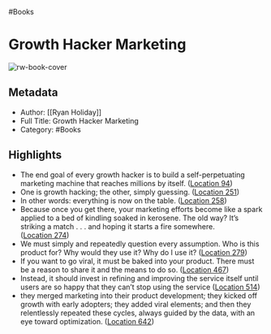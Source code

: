 #Books 


# Growth Hacker Marketing
![rw-book-cover](https://images-na.ssl-images-amazon.com/images/I/61zm3x7rV3L._SL200_.jpg)

## Metadata
- Author: [[Ryan Holiday]]
- Full Title: Growth Hacker Marketing
- Category: #Books

## Highlights
- The end goal of every growth hacker is to build a self-perpetuating marketing machine that reaches millions by itself. ([Location 94](https://readwise.io/to_kindle?action=open&asin=B00BPDR3JM&location=94))
- One is growth hacking; the other, simply guessing. ([Location 251](https://readwise.io/to_kindle?action=open&asin=B00BPDR3JM&location=251))
- In other words: everything is now on the table. ([Location 258](https://readwise.io/to_kindle?action=open&asin=B00BPDR3JM&location=258))
- Because once you get there, your marketing efforts become like a spark applied to a bed of kindling soaked in kerosene. The old way? It’s striking a match . . . and hoping it starts a fire somewhere. ([Location 274](https://readwise.io/to_kindle?action=open&asin=B00BPDR3JM&location=274))
- We must simply and repeatedly question every assumption. Who is this product for? Why would they use it? Why do I use it? ([Location 279](https://readwise.io/to_kindle?action=open&asin=B00BPDR3JM&location=279))
- If you want to go viral, it must be baked into your product. There must be a reason to share it and the means to do so. ([Location 467](https://readwise.io/to_kindle?action=open&asin=B00BPDR3JM&location=467))
- Instead, it should invest in refining and improving the service itself until users are so happy that they can’t stop using the service ([Location 514](https://readwise.io/to_kindle?action=open&asin=B00BPDR3JM&location=514))
- they merged marketing into their product development; they kicked off growth with early adopters; they added viral elements; and then they relentlessly repeated these cycles, always guided by the data, with an eye toward optimization. ([Location 642](https://readwise.io/to_kindle?action=open&asin=B00BPDR3JM&location=642))
